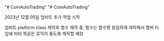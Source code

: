 "# CoinAutoTrading"
"# CoinAutoTrading"

2023년 12월 05일 업비트 추가 작업 시작

업비트 platform class 제작후 함수 제작 중, 함수는 함수명 동일하게 제작해서 멤버 타입에 따라 똑같은 로직이 돌도록 제작할 얘정
